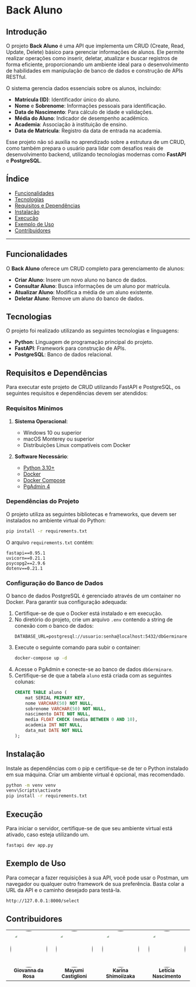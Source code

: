 # Back Aluno

## Introdução

O projeto **Back Aluno** é uma API que implementa um CRUD (Create, Read, Update, Delete) básico para gerenciar informações de alunos. Ele permite realizar operações como inserir, deletar, atualizar e buscar registros de forma eficiente, proporcionando um ambiente ideal para o desenvolvimento de habilidades em manipulação de banco de dados e construção de APIs RESTful.

O sistema gerencia dados essenciais sobre os alunos, incluindo:
- **Matrícula (ID)**: Identificador único do aluno.
- **Nome** e **Sobrenome**: Informações pessoais para identificação.
- **Data de Nascimento**: Para cálculo de idade e validações.
- **Média do Aluno**: Indicador de desempenho acadêmico.
- **Academia**: Associação à instituição de ensino.
- **Data de Matrícula**: Registro da data de entrada na academia.

Esse projeto não só auxilia no aprendizado sobre a estrutura de um CRUD, como também prepara o usuário para lidar com desafios reais de desenvolvimento backend, utilizando tecnologias modernas como **FastAPI** e **PostgreSQL**.

## Índice

- [Funcionalidades](#funcionalidades)
- [Tecnologias](#tecnologias)
- [Requisitos e Dependências](#requisitos-e-dependências)
- [Instalação](#instalação)
- [Execução](#execução)
- [Exemplo de Uso](#exemplo-de-uso)
- [Contribuidores](#contribuidores)

---

## Funcionalidades

O **Back Aluno** oferece um CRUD completo para gerenciamento de alunos:

- **Criar Aluno**: Insere um novo aluno no banco de dados.
- **Consultar Aluno**: Busca informações de um aluno por matrícula.
- **Atualizar Aluno**: Modifica a média de um aluno existente.
- **Deletar Aluno**: Remove um aluno do banco de dados.

## Tecnologias

O projeto foi realizado utilizando as seguintes tecnologias e linguagens:

- **Python**: Linguagem de programação principal do projeto.
- **FastAPI**: Framework para construção de APIs.
- **PostgreSQL**: Banco de dados relacional.

## Requisitos e Dependências

Para executar este projeto de CRUD utilizando FastAPI e PostgreSQL, os seguintes requisitos e dependências devem ser atendidos:

### Requisitos Mínimos

1. **Sistema Operacional**:
   - Windows 10 ou superior
   - macOS Monterey ou superior
   - Distribuições Linux compatíveis com Docker

2. **Software Necessário**:
   - [Python 3.10+](https://www.python.org/downloads/)
   - [Docker](https://www.docker.com/get-started)
   - [Docker Compose](https://docs.docker.com/compose/install/)
   - [PgAdmin 4](https://www.pgadmin.org/download/)

### Dependências do Projeto

O projeto utiliza as seguintes bibliotecas e frameworks, que devem ser instalados no ambiente virtual do Python:

```bash
pip install -r requirements.txt
```

O arquivo `requirements.txt` contém:

```
fastapi==0.95.1
uvicorn==0.21.1
psycopg2==2.9.6
dotenv==0.21.1
```

### Configuração do Banco de Dados

O banco de dados PostgreSQL é gerenciado através de um container no Docker. Para garantir sua configuração adequada:

1. Certifique-se de que o Docker está instalado e em execução.
2. No diretório do projeto, crie um arquivo `.env` contendo a string de conexão com o banco de dados:
   ```
   DATABASE_URL=postgresql://usuario:senha@localhost:5432/dbGerminare
   ```
3. Execute o seguinte comando para subir o container:
   ```bash
   docker-compose up -d
   ```
4. Acesse o PgAdmin e conecte-se ao banco de dados `dbGerminare`.
5. Certifique-se de que a tabela `aluno` está criada com as seguintes colunas:
   ```sql
   CREATE TABLE aluno (
       mat SERIAL PRIMARY KEY,
       nome VARCHAR(50) NOT NULL,
       sobrenome VARCHAR(50) NOT NULL,
       nascimento DATE NOT NULL,
       media FLOAT CHECK (media BETWEEN 0 AND 10),
       academia INT NOT NULL,
       data_mat DATE NOT NULL
   );
   ```



## Instalação

Instale as dependências com o pip e certifique-se de ter o Python instalado em sua máquina. Criar um ambiente virtual é opcional, mas recomendado.

```bash
python -m venv venv
venv\Scripts\activate
pip install -r requirements.txt
```

## Execução

Para iniciar o servidor, certifique-se de que seu ambiente virtual está ativado, caso esteja utilizando um.

```bash
fastapi dev app.py
```

## Exemplo de Uso

Para começar a fazer requisições à sua API, você pode usar o Postman, um navegador ou qualquer outro framework de sua preferência. Basta colar a URL da API e o caminho desejado para testá-la.

```bash
http://127.0.0.1:8000/select
```


## Contribuidores

<table>
  <tr>
    <td align="center"><a href=""><img style="border-radius: 50%;" src="https://media-gru2-2.cdn.whatsapp.net/v/t61.24694-24/454843579_1145731036495440_3954503991619474896_n.jpg?ccb=11-4&oh=01_Q5AaIFdEAL9hMY22iyMSF79SU_1Jm628t6zws4yL9mF6GpI1&oe=67CB8678&_nc_sid=5e03e0&_nc_cat=108" width="100px;" alt=""/><br /><sub><b>Giovanna da Rosa</b></sub></a><br /><a href="https://rocketseat.com.br/" title="Rocketseat"></a></td>
    <td align="center"><a href=""><img style="border-radius: 50%;" src="https://media-gru2-2.cdn.whatsapp.net/v/t61.24694-24/473400583_570136939220948_4871412455034400056_n.jpg?ccb=11-4&oh=01_Q5AaIFiUSX4OyThlrSEAOkxf8EdAibtbitW0Z9NzpFEb4YSh&oe=67CBA34C&_nc_sid=5e03e0&_nc_cat=104" width="100px;" alt=""/><br /><sub><b>Mayumi Castiglioni</b></sub></a><br /><a href="https://rocketseat.com.br/" title="Rocketseat"></a></td>
    <td align="center"><a href=""><img style="border-radius: 50%;" src="https://media-gru2-2.cdn.whatsapp.net/v/t61.24694-24/473402743_674316331821967_6392751150344836676_n.jpg?ccb=11-4&oh=01_Q5AaIJykY2yE9zU7RF1pFUrTBfCj2sviIleAqYzPqxVKUMDK&oe=67CB9E5F&_nc_sid=5e03e0&_nc_cat=104" width="100px;" alt=""/><br /><sub><b>Karina Shimoiizaka</b></sub></a><br /><a href="" title="Rocketseat"></a></td>
    <td align="center"><a href=""><img style="border-radius: 50%;" src="https://media-gru2-2.cdn.whatsapp.net/v/t61.24694-24/465207516_27670201709293748_1423815965972246024_n.jpg?ccb=11-4&oh=01_Q5AaIJluJR-GSpa7qX5ZG7mluiHzxw5hjw7eF5hHUP1CjdJU&oe=67CB81CE&_nc_sid=5e03e0&_nc_cat=106" width="100px;" alt=""/><br /><sub><b>Letícia Nascimento</b></sub></a><br /><a href="https://rocketseat.com.br/" title="Rocketseat"></a></td>
  </tr>
</table>

